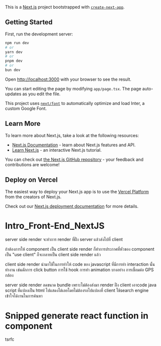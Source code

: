 This is a [Next.js](https://nextjs.org/) project bootstrapped with [`create-next-app`](https://github.com/vercel/next.js/tree/canary/packages/create-next-app).

## Getting Started

First, run the development server:

```bash
npm run dev
# or
yarn dev
# or
pnpm dev
# or
bun dev
```

Open [http://localhost:3000](http://localhost:3000) with your browser to see the result.

You can start editing the page by modifying `app/page.tsx`. The page auto-updates as you edit the file.

This project uses [`next/font`](https://nextjs.org/docs/basic-features/font-optimization) to automatically optimize and load Inter, a custom Google Font.

## Learn More

To learn more about Next.js, take a look at the following resources:

- [Next.js Documentation](https://nextjs.org/docs) - learn about Next.js features and API.
- [Learn Next.js](https://nextjs.org/learn) - an interactive Next.js tutorial.

You can check out [the Next.js GitHub repository](https://github.com/vercel/next.js/) - your feedback and contributions are welcome!

## Deploy on Vercel

The easiest way to deploy your Next.js app is to use the [Vercel Platform](https://vercel.com/new?utm_medium=default-template&filter=next.js&utm_source=create-next-app&utm_campaign=create-next-app-readme) from the creators of Next.js.

Check out our [Next.js deployment documentation](https://nextjs.org/docs/deployment) for more details.


# Intro_Front-End_NextJS
server side render
จะทำการ render ที่ฝั่ง server แล้วส่งไปที่ client 

ถ้าต้องการให้ component เป็น client side render 
ก็ทำการประกาศที่หัวของ component เป็น
"use client" 
ก็จะกลายเป็น client side render แล้ว

client side render
นำมาใช้ในการทำให้ code ของ javascript ที่มีการทำ interaction นั้นทำงาน
เช่นดักการ click button
การใช้ hook
การทำ animation บางอย่าง
การเชื่อมต่อ GPS 
กล้อง 

server side render
ลดขนาด bundle เพราะไม่ต้องส่งมา render ฝั่ง client
เอาcode java script ที่แปลงเป็น html ไปแสดงได้เลยโดยไม่ต้องรอไปแปลงที่ client 
ใช้search engine เข้าใจได้งานในการค้นหา

# Snipped generate react function in component
tsrfc
